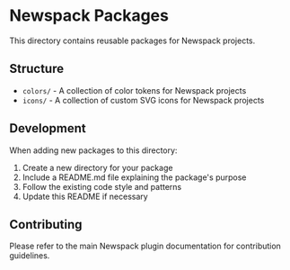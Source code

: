 # Newspack Packages

This directory contains reusable packages for Newspack projects.

## Structure

- `colors/` - A collection of color tokens for Newspack projects
- `icons/` - A collection of custom SVG icons for Newspack projects

## Development

When adding new packages to this directory:

1. Create a new directory for your package
2. Include a README.md file explaining the package's purpose
3. Follow the existing code style and patterns
4. Update this README if necessary

## Contributing

Please refer to the main Newspack plugin documentation for contribution guidelines.
